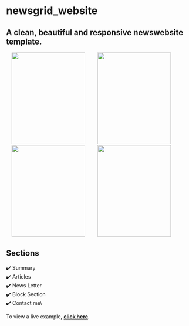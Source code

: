 # newsgrid_website

## A clean, beautiful and responsive newswebsite template.



<p float="left" margin="5">
  <img src="https://user-images.githubusercontent.com/59998576/101877400-f45f4080-3bb3-11eb-9e98-f1d5a1ed7e03.png" width="200" height="250"  hspace="15"/>
  <img src="https://user-images.githubusercontent.com/59998576/101877501-1b1d7700-3bb4-11eb-9101-e2c5a8a49c42.png" width="200" height="250"  hspace="15"/>
  <img src="https://user-images.githubusercontent.com/59998576/101877693-6df72e80-3bb4-11eb-9bf3-2c0946b13313.png" width="200"  height="250" hspace="15"/>
  <img src="https://user-images.githubusercontent.com/59998576/101877851-a991f880-3bb4-11eb-96b4-0544c9f071e9.png" width="200"  height="250" hspace="15"/>
</p>



## Sections
✔️ Summary\
✔️ Articles\
✔️ News Letter\
✔️ Block Section\
✔️ Contact me\


To view a live example, **[click here](https://newsgrid97.netlify.app)**.

